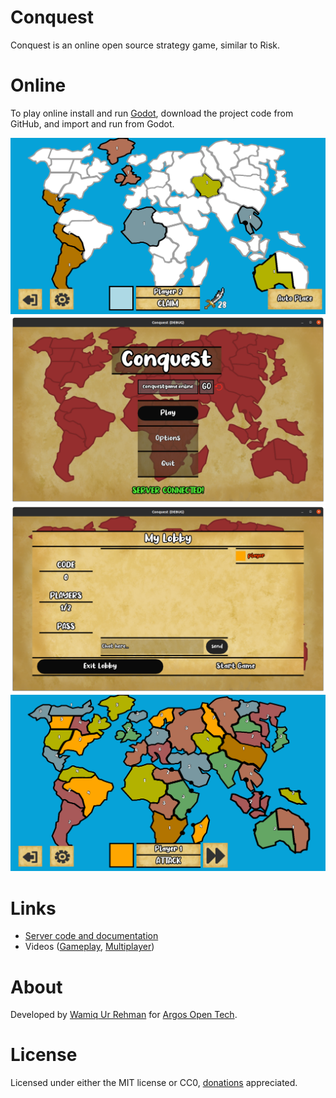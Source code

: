 # Conquest
Conquest is an online open source strategy game, similar to Risk.

# Online
To play online install and run [Godot](https://godotengine.org/download), download the project code from GitHub, and import and run from Godot. 

![Conquest](Images/SomePlaced.PNG)
![Conquest](Images/MainMenu.png)
![Conquest](Images/Lobby.png)
![Conquest](Images/AllPlaced.PNG)

# Links
- [Server code and documentation](https://github.com/argosopentech/Conquest-server)
- Videos ([Gameplay](https://www.youtube.com/watch?v=zNjZFWyaR-M), [Multiplayer](https://www.youtube.com/watch?v=PQDjDbVymX0))

# About
Developed by [Wamiq Ur Rehman](https://wamiqurrehman.wordpress.com/) for [Argos Open Tech](https://www.argosopentech.com).

# License
Licensed under either the MIT license or CC0, [donations](https://github.com/sponsors/argosopentech) appreciated.
